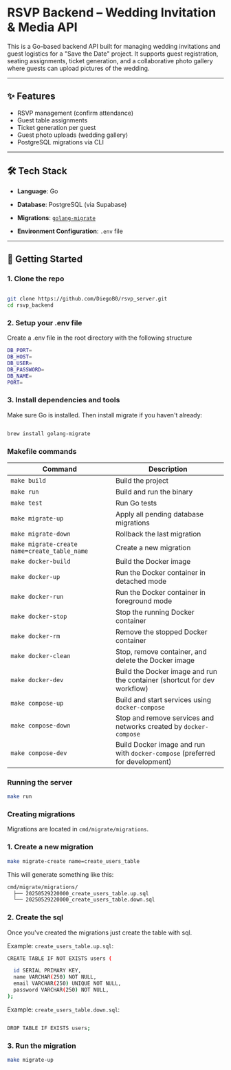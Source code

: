 # RSVP Backend – Wedding Invitation & Media API

This is a Go-based backend API built for managing wedding invitations and guest logistics for a "Save the Date" project. It supports guest registration, seating assignments, ticket generation, and a collaborative photo gallery where guests can upload pictures of the wedding.

---

## ✨ Features

- RSVP management (confirm attendance)
- Guest table assignments
- Ticket generation per guest
- Guest photo uploads (wedding gallery)
- PostgreSQL migrations via CLI

---

## 🛠 Tech Stack

- **Language**: Go
- **Database**: PostgreSQL (via Supabase)

- **Migrations**: [`golang-migrate`](https://github.com/golang-migrate/migrate)
- **Environment Configuration**: `.env` file

---

## 🚀 Getting Started

### 1. Clone the repo

```bash

git clone https://github.com/DiegoB0/rsvp_server.git
cd rsvp_backend

```

### 2. Setup your .env file

Create a .env file in the root directory with the following structure

```bash
DB_PORT=
DB_HOST=
DB_USER=
DB_PASSWORD=
DB_NAME=
PORT=
```

### 3. Install dependencies and tools

Make sure Go is installed. Then install migrate if you haven't already:

```bash

brew install golang-migrate
```

### Makefile commands

| Command                                      | Description                                                                  |
| -------------------------------------------- | ---------------------------------------------------------------------------- |
| `make build`                                 | Build the project                                                            |
| `make run`                                   | Build and run the binary                                                     |
| `make test`                                  | Run Go tests                                                                 |
| `make migrate-up`                            | Apply all pending database migrations                                        |
| `make migrate-down`                          | Rollback the last migration                                                  |
| `make migrate-create name=create_table_name` | Create a new migration                                                       |
| `make docker-build`                          | Build the Docker image                                                       |
| `make docker-up`                             | Run the Docker container in detached mode                                    |
| `make docker-run`                            | Run the Docker container in foreground mode                                  |
| `make docker-stop`                           | Stop the running Docker container                                            |
| `make docker-rm`                             | Remove the stopped Docker container                                          |
| `make docker-clean`                          | Stop, remove container, and delete the Docker image                          |
| `make docker-dev`                            | Build the Docker image and run the container (shortcut for dev workflow)     |
| `make compose-up`                            | Build and start services using `docker-compose`                              |
| `make compose-down`                          | Stop and remove services and networks created by `docker-compose`            |
| `make compose-dev`                           | Build Docker image and run with `docker-compose` (preferred for development) |

### Running the server

```bash
make run
```

### Creating migrations

Migrations are located in `cmd/migrate/migrations`.

### 1. Create a new migration

```bash
make migrate-create name=create_users_table
```

This will generate something like this:

```bash
cmd/migrate/migrations/
  ├── 20250529220000_create_users_table.up.sql
  └── 20250529220000_create_users_table.down.sql

```

### 2. Create the sql

Once you've created the migrations just create the table with sql.

Example: `create_users_table.up.sql`:

```bash
CREATE TABLE IF NOT EXISTS users (

  id SERIAL PRIMARY KEY,
  name VARCHAR(250) NOT NULL,
  email VARCHAR(250) UNIQUE NOT NULL,
  password VARCHAR(250) NOT NULL,
);

```

Example: `create_users_table.down.sql`:

```bash

DROP TABLE IF EXISTS users;


```

### 3. Run the migration

```bash
make migrate-up
```
